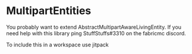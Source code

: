 # MultipartEntities
You probably want to extend AbstractMultipartAwareLivingEntity. If you need help with this library ping StuffStuffs#3310 on the fabricmc discord.

To include this in a workspace use jitpack

